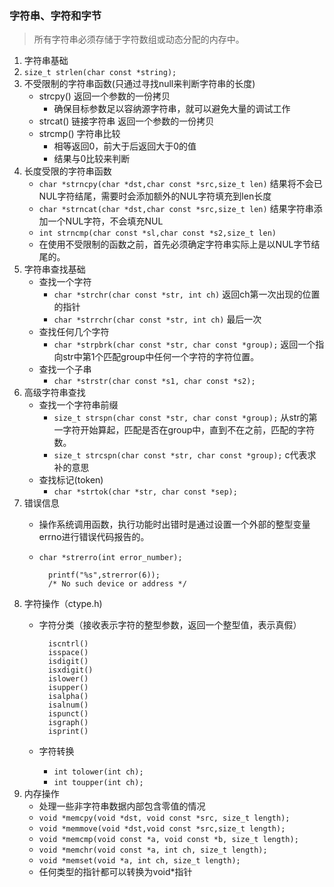 ### 字符串、字符和字节
> 所有字符串必须存储于字符数组或动态分配的内存中。
  
1. 字符串基础
2. `size_t strlen(char const *string);` 
3. 不受限制的字符串函数(只通过寻找null来判断字符串的长度)
	- strcpy()	返回一个参数的一份拷贝
		+ 确保目标参数足以容纳源字符串，就可以避免大量的调试工作
	- strcat() 链接字符串 返回一个参数的一份拷贝
	- strcmp() 字符串比较
		+ 相等返回0，前大于后返回大于0的值
		+ 结果与0比较来判断
4. 长度受限的字符串函数
	- `char *strncpy(char *dst,char const *src,size_t len)`		结果将不会已NUL字符结尾，需要时会添加额外的NUL字符填充到len长度
	- `char *strncat(char *dst,char const *src,size_t len)`		结果字符串添加一个NUL字符，不会填充NUL
	- `int strncmp(char const *sl,char const *s2,size_t len)`
	- 在使用不受限制的函数之前，首先必须确定字符串实际上是以NUL字节结尾的。
5. 字符串查找基础
	- 查找一个字符
		+ `char *strchr(char const *str, int ch)`	返回ch第一次出现的位置的指针
		+ `char *strrchr(char const *str, int ch)`	最后一次
	- 查找任何几个字符
		+ `char *strpbrk(char const *str, char const *group);`	返回一个指向str中第1个匹配group中任何一个字符的字符位置。
	- 查找一个子串
		+ `char *strstr(char const *s1, char const *s2);`
6. 高级字符串查找
	- 查找一个字符串前缀
		+ `size_t strspn(char const *str, char const *group);` 从str的第一字符开始算起，匹配是否在group中，直到不在之前，匹配的字符数。
		+ `size_t strcspn(char const *str, char const *group);`	c代表求补的意思
	- 查找标记(token)
		+ `char *strtok(char *str, char const *sep);`
7. 错误信息
	- 操作系统调用函数，执行功能时出错时是通过设置一个外部的整型变量errno进行错误代码报告的。
	- `char *strerro(int error_number);`
		
			printf("%s",strerror(6));
			/* No such device or address */
8. 字符操作（ctype.h)
	- 字符分类（接收表示字符的整型参数，返回一个整型值，表示真假）
	
			iscntrl()
			isspace()
			isdigit()
			isxdigit()
			islower()
			isupper()
			isalpha()
			isalnum()
			ispunct()
			isgraph()
			isprint()

	- 字符转换
		+ `int tolower(int ch);`
		+ `int toupper(int ch);`
9. 内存操作
	- 处理一些非字符串数据内部包含零值的情况
	- `void *memcpy(void *dst, void const *src, size_t length);`
	- `void *memmove(void *dst,void const *src,size_t length);`
	- `void *memcmp(void const *a, void const *b, size_t length);`
	- `void *memchr(void const *a, int ch, size_t length);`
	- `void *memset(void *a, int ch, size_t length);`
	- 任何类型的指针都可以转换为void*指针
		 